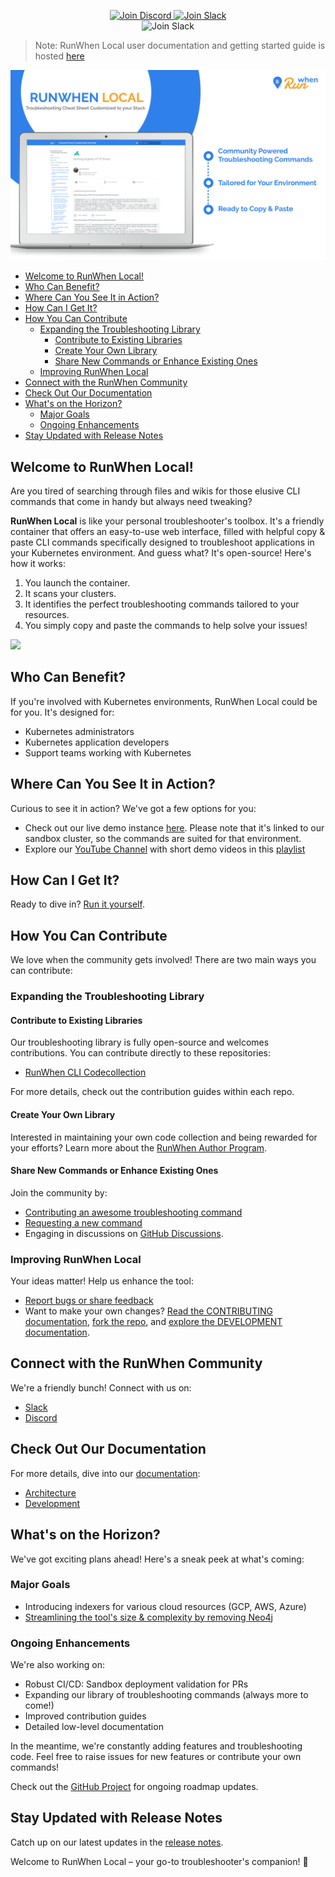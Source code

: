 
<p align="center">
  <a href="https://discord.com/invite/Ut7Ws4rm8Q">
    <img src="https://img.shields.io/discord/1131539039665791077?label=Join%20Discord&logo=discord&logoColor=white&style=for-the-badge" alt="Join Discord">
  </a>
  <a href="https://runwhen.slack.com/join/shared_invite/zt-1l7t3tdzl-IzB8gXDsWtHkT8C5nufm2A">
    <img src="https://img.shields.io/badge/Join%20Slack-%23E01563.svg?&style=for-the-badge&logo=slack&logoColor=white" alt="Join Slack">
  </a>
  <br>
    <img src="https://github.com/runwhen-contrib/runwhen-local/actions/workflows/merge_to_main.yaml/badge.svg" alt="Join Slack">
</p>

> Note: RunWhen Local user documentation and getting started guide is hosted [here](https://docs.runwhen.com/public/runwhen-local/introduction-runwhen-local)

![RunWhen Local Overview](assets/rw-local-product.png)

<!-- TOC -->

- [Welcome to RunWhen Local!](#welcome-to-runwhen-local)
- [Who Can Benefit?](#who-can-benefit)
- [Where Can You See It in Action?](#where-can-you-see-it-in-action)
- [How Can I Get It?](#how-can-i-get-it)
- [How You Can Contribute](#how-you-can-contribute)
    - [Expanding the Troubleshooting Library](#expanding-the-troubleshooting-library)
        - [Contribute to Existing Libraries](#contribute-to-existing-libraries)
        - [Create Your Own Library](#create-your-own-library)
        - [Share New Commands or Enhance Existing Ones](#share-new-commands-or-enhance-existing-ones)
    - [Improving RunWhen Local](#improving-runwhen-local)
- [Connect with the RunWhen Community](#connect-with-the-runwhen-community)
- [Check Out Our Documentation](#check-out-our-documentation)
- [What's on the Horizon?](#whats-on-the-horizon)
    - [Major Goals](#major-goals)
    - [Ongoing Enhancements](#ongoing-enhancements)
- [Stay Updated with Release Notes](#stay-updated-with-release-notes)

<!-- /TOC -->


## Welcome to RunWhen Local!

Are you tired of searching through files and wikis for those elusive CLI commands that come in handy but always need tweaking? 

**RunWhen Local** is like your personal troubleshooter's toolbox. It's a friendly container that offers an easy-to-use web interface, filled with helpful copy & paste CLI commands specifically designed to troubleshoot applications in your Kubernetes environment. And guess what? It's open-source! Here's how it works:

1. You launch the container.
2. It scans your clusters.
3. It identifies the perfect troubleshooting commands tailored to your resources.
4. You simply copy and paste the commands to help solve your issues!

![](assets/trouble-town-ingress.gif)

## Who Can Benefit?

If you're involved with Kubernetes environments, RunWhen Local could be for you. It's designed for:

- Kubernetes administrators
- Kubernetes application developers
- Support teams working with Kubernetes

## Where Can You See It in Action?

Curious to see it in action? We've got a few options for you:

- Check out our live demo instance [here](https://runwhen-local.sandbox.runwhen.com/). Please note that it's linked to our sandbox cluster, so the commands are suited for that environment.
- Explore our [YouTube Channel](https://www.youtube.com/@whatdoirunwhen) with short demo videos in this [playlist](https://www.youtube.com/playlist?list=PLq37As8dgg_C0wFaPQLVUFQ79YiQjzHGU)

## How Can I Get It?
Ready to dive in? [Run it yourself](https://docs.runwhen.com/public/runwhen-local/getting-started).

## How You Can Contribute

We love when the community gets involved! There are two main ways you can contribute:

### Expanding the Troubleshooting Library

#### Contribute to Existing Libraries

Our troubleshooting library is fully open-source and welcomes contributions. You can contribute directly to these repositories:

- [RunWhen CLI Codecollection](https://github.com/runwhen-contrib/rw-cli-codecollection)

For more details, check out the contribution guides within each repo.

#### Create Your Own Library

Interested in maintaining your own code collection and being rewarded for your efforts? Learn more about the [RunWhen Author Program](https://docs.runwhen.com/public/runwhen-authors/getting-started-with-codecollection-development).

#### Share New Commands or Enhance Existing Ones

Join the community by:

- [Contributing an awesome troubleshooting command](https://github.com/runwhen-contrib/runwhen-local/issues/new?assignees=stewartshea&labels=runwhen-local%2Cawesome-command-contribution&projects=&template=awesome-command-contribution.yaml&title=%5Bawesome-command-contribution%5D+)
- [Requesting a new command](https://github.com/runwhen-contrib/runwhen-local/issues/new?assignees=stewartshea&labels=runwhen-local%2Cnew-command-request&projects=&template=commands-wanted.yaml&title=%5Bnew-command-request%5D+)
- Engaging in discussions on [GitHub Discussions](https://github.com/orgs/runwhen-contrib/discussions).

### Improving RunWhen Local

Your ideas matter! Help us enhance the tool:

- [Report bugs or share feedback](https://github.com/runwhen-contrib/runwhen-local/issues/new?assignees=stewartshea&labels=runwhen-local&projects=&template=runwhen-local-feedback.md&title=%5Brunwhen-local-feedback%5D+)
- Want to make your own changes? [Read the CONTRIBUTING documentation](./CONTRIBUTING.md), [fork the repo](https://github.com/runwhen-contrib/runwhen-local/fork), and [explore the DEVELOPMENT documentation](docs/DEVELOPMENT.md).

## Connect with the RunWhen Community

We're a friendly bunch! Connect with us on:

- [Slack](https://runwhen.slack.com/join/shared_invite/zt-1l7t3tdzl-IzB8gXDsWtHkT8C5nufm2A)
- [Discord](https://discord.com/invite/Ut7Ws4rm8Q)

## Check Out Our Documentation

For more details, dive into our [documentation](docs/):

- [Architecture](docs/ARCHITECTURE.md)
- [Development](docs/DEVELOPMENT.md)

## What's on the Horizon?

We've got exciting plans ahead! Here's a sneak peek at what's coming:

### Major Goals

- Introducing indexers for various cloud resources (GCP, AWS, Azure)
- [Streamlining the tool's size & complexity by removing Neo4j](https://github.com/runwhen-contrib/runwhen-local/issues/249)

### Ongoing Enhancements

We're also working on:

- Robust CI/CD: Sandbox deployment validation for PRs
- Expanding our library of troubleshooting commands (always more to come!)
- Improved contribution guides
- Detailed low-level documentation

In the meantime, we're constantly adding features and troubleshooting code. Feel free to raise issues for new features or contribute your own commands!

Check out the [GitHub Project](https://github.com/orgs/runwhen-contrib/projects/2) for ongoing roadmap updates. 

## Stay Updated with Release Notes

Catch up on our latest updates in the [release notes](https://github.com/runwhen-contrib/runwhen-local/releases).

Welcome to RunWhen Local – your go-to troubleshooter's companion! 🚀
